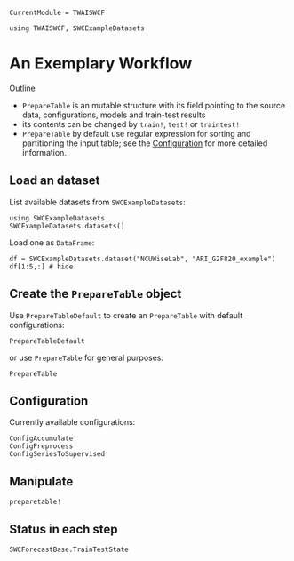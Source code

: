 ```@meta
CurrentModule = TWAISWCF
```

```@setup preptab
using TWAISWCF, SWCExampleDatasets
```

# An Exemplary Workflow

Outline
- `PrepareTable` is an mutable structure with its field pointing to the source data, configurations, models and train-test results 
- its contents can be changed by `train!`, `test!` or `traintest!`
- `PrepareTable` by default use regular expression for sorting and partitioning the input table; see the [Configuration](@ref) for more detailed information.




## Load an dataset
List available datasets from `SWCExampleDatasets`:

```@example preptab
using SWCExampleDatasets
SWCExampleDatasets.datasets()
```

Load one as `DataFrame`:

```@example preptab
df = SWCExampleDatasets.dataset("NCUWiseLab", "ARI_G2F820_example")
df[1:5,:] # hide
```

## Create the `PrepareTable` object

Use `PrepareTableDefault` to create an `PrepareTable` with default configurations:

```@docs
PrepareTableDefault
```

or use `PrepareTable` for general purposes.

```@docs
PrepareTable
```

## Configuration
Currently available configurations:

```@docs
ConfigAccumulate
ConfigPreprocess
ConfigSeriesToSupervised
```

## Manipulate
```@docs
preparetable!
```

## Status in each step
```@docs
SWCForecastBase.TrainTestState
```

